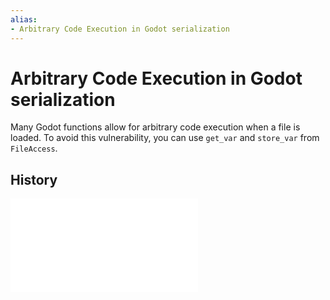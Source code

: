 ```yaml
---
alias:
- Arbitrary Code Execution in Godot serialization
---
```


# Arbitrary Code Execution in Godot serialization

Many Godot functions allow for arbitrary code execution when a file is loaded. To avoid this vulnerability, you can use `get_var` and `store_var` from `FileAccess`.

## History

![20240619_243315](../entries/20240619_243315.md)
